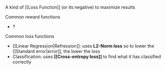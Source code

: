A kind of [[Loss Function]] (or its negative) to maximize results

Common reward functions

- ?

Common loss functions

- [[Linear Regression|Refression]]: uses **L2-Norm loss** so to lower the [[Standard error|error]], the lower the loss
- Classification: uses **[[Cross-entropy loss]]** to find what it has classified correctly

